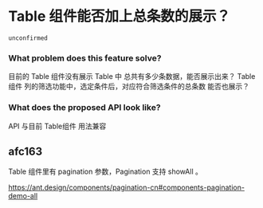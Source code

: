 # Table 组件能否加上总条数的展示？

`unconfirmed`

### What problem does this feature solve?

目前的 Table 组件没有展示 Table 中 总共有多少条数据，能否展示出来？
Table组件 列的筛选功能中，选定条件后，对应符合筛选条件的总条数 能否也展示？

### What does the proposed API look like?

API 与目前 Table组件 用法兼容

<!-- generated by ant-design-issue-helper. DO NOT REMOVE -->

## afc163

Table 组件里有 pagination 参数，Pagination 支持 showAll 。

https://ant.design/components/pagination-cn#components-pagination-demo-all
